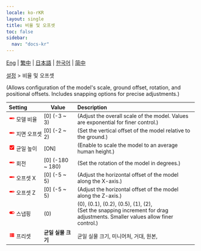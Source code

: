 ```yaml
---
locale: ko-rKR
layout: single
title: 비율 및 오프셋
toc: false
sidebar:
  nav: "docs-kr"
---
```

[Eng](/dancexr/menu/2025.4/actor/scale_&_offset) | [繁中](/tw/dancexr/menu/2025.4/actor/scale_&_offset) | [日本語](/jp/dancexr/menu/2025.4/actor/scale_&_offset) | [한국어](/kr/dancexr/menu/2025.4/actor/scale_&_offset) | [简中](/zh/dancexr/menu/2025.4/actor/scale_&_offset)

[설정](../menu#설정) > 비율 및 오프셋

(Allows configuration of the model's scale, ground offset, rotation, and positional offsets. Includes snapping options for precise adjustments.)

| Setting | Value | Description |
| :--- | --- | :--- |
|<nobr><img src="/images/icon/ic_slider.png" alt="slider icon"/> 모델 비율</nobr>| [0] (-3 ~ 3) | (Adjust the overall scale of the model. Values are exponential for finer control.)
|<nobr><img src="/images/icon/ic_slider.png" alt="slider icon"/> 지면 오프셋</nobr>| [0] (-2 ~ 2) | (Set the vertical offset of the model relative to the ground.)
|<nobr><img src="/images/icon/ic_check_on.png" alt="check on icon"/> 균일 높이</nobr>| [ON] | (Enable to scale the model to an average human height.)
|<nobr><img src="/images/icon/ic_slider.png" alt="slider icon"/> 회전</nobr>| [0] (-180 ~ 180) | (Set the rotation of the model in degrees.)
|<nobr><img src="/images/icon/ic_slider.png" alt="slider icon"/> 오프셋 X</nobr>| [0] (-5 ~ 5) | (Adjust the horizontal offset of the model along the X-axis.)
|<nobr><img src="/images/icon/ic_slider.png" alt="slider icon"/> 오프셋 Z</nobr>| [0] (-5 ~ 5) | (Adjust the horizontal offset of the model along the Z-axis.)
|<nobr><img src="/images/icon/ic_toggle_on.png" alt="toggle on icon"/> 스냅핑</nobr>| (0) | (0), (0.1), (0.2), (0.5), (1), (2), <br/>(Set the snapping increment for drag adjustments. Smaller values allow finer control.)
|<nobr><img src="/images/icon/ic_list.png" alt="list icon"/> 프리셋</nobr>| **균일 실물 크기** | 균일 실물 크기, 미니어처, 거대, 원본,  |
